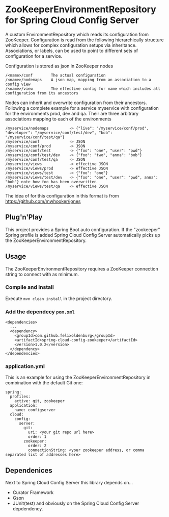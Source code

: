 # ZooKeeperEnvironmentRepository for Spring Cloud Config Server

A custom EnvironmentRepository which reads its configuration from ZooKeeper.
Configuration is read from the following hierarchically structure which allows for complex configuration setups via 
inheritance.
Associations, or labels, can be used to point to different sets of configuration for a service.

Configuration is stored as json in ZooKeeper nodes

    /<name>/conf        The actual configuration
    /<name>/nodemaps    A json map, mapping from an association to a config view
    /<name>/view        The effective config for name which includes all configuration from its ancestors

Nodes can inherit and overwrite configuration from their ancestors.
Following a complete example for a service myservice with configuration for the environments prod, dev and qa.
Their are three arbitrary associations mapping to each of the environments

    /myservice/nodemaps         -> {"live": "/myservice/conf/prod", "developer": "/myservice/conf/test/dev", "bob": "/myservice/conf/test/qa"}   
    /myservice/conf             -> JSON   
    /myservice/conf/prod        -> JSON   
    /myservice/conf/test        -> {"foo": "one", "user": "pwd"}   
    /myservice/conf/test/dev    -> {"foo": "two", "anna": "bob"}
    /myservice/conf/test/qa     -> JSON
    /myservice/views            -> effective JSON   
    /myservice/views/prod       -> effective JSON   
    /myservice/views/test       -> {"foo": "one"}
    /myservice/views/test/dev   -> {"foo": "one", "user": "pwd", anna": "bob"} note how foo has been overwritten
    /myservice/views/test/qa    -> effective JSON

The idea of for this configuration in this format is from https://github.com/mwhooker/jones

## Plug'n'Play
This project provides a Spring Boot auto configuration.
If the "zookeeper" Spring profile is added Spring Cloud Config Server automatically picks up the 
ZooKeeperEnvironmentRepository.

## Usage
The ZooKeeperEnvironmentRepository requires a ZooKeeper connection string to connect with as minimum.

### Compile and Install
Execute ```mvn clean install``` in the project directory.

### Add the dependecy ```pom.xml```

    <dependencies>
      ...
      <dependency>
        <groupId>com.github.felixoldenburg</groupId>
        <artifactId>spring-cloud-config-zookeeper</artifactId>
        <version>1.0.2</version>
      </dependency>
    </dependencies>
    
### application.yml
This is an example for using the ZooKeeperEnvironmentRepository in combination with the default Git one:

    spring:
      profiles:
        active: git, zookeeper
      application:
        name: configserver
      cloud:
        config:
          server:
            git:
              uri: <your git repo url here>
              order: 1
            zookeeper:
              order: 2
              connectionString: <your zookeeper address, or comma separated list of addresses here>
       
## Dependenices
Next to Spring Cloud Config Server this library depends on...
* Curator Framework
* Gson
* JUnit(test) and obviously on the Spring Cloud Config Server 
depdendency.
